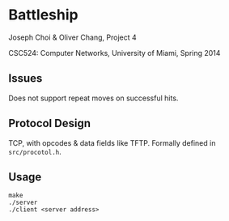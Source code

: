 Battleship
==========

Joseph Choi & Oliver Chang, Project 4

CSC524: Computer Networks, University of Miami, Spring 2014

Issues
------

Does not support repeat moves on successful hits.

Protocol Design
---------------

TCP, with opcodes & data fields like TFTP.
Formally defined in `src/procotol.h`.

Usage
-----

    make
    ./server
    ./client <server address>
